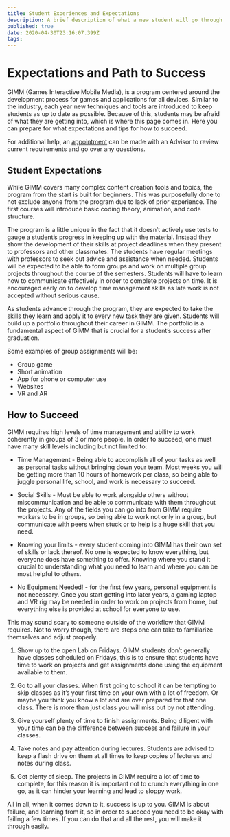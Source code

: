 ```yaml
---
title: Student Experiences and Expectations
description: A brief description of what a new student will go through when first taking GIMM classes.
published: true
date: 2020-04-30T23:16:07.399Z
tags: 
---
```


# Expectations and Path to Success
GIMM (Games Interactive Mobile Media), is a program centered around the development process for games and applications for all devices. Similar to the industry, each year new techniques and tools are introduced to keep students as up to date as possible. Because of this, students may be afraid of what they are getting into, which is where this page comes in. Here you can prepare for what expectations and tips for how to succeed.

For additional help, an [appointment](/https://square.site/book/G5BSV847WAG3G/ci-d-boise-id) can be made with an Advisor to review current requirements and go over any questions.

## Student Expectations
While GIMM covers many complex content creation tools and topics, the program from the start is built for beginners. This was purposefully done to not exclude anyone from the program due to lack of prior experience. The first courses will introduce basic coding theory, animation, and code structure.

The program is a little unique in the fact that it doesn’t actively use tests to gauge a student’s progress in keeping up with the material. Instead they show the development of their skills at project deadlines when they present to professors and other classmates. The students have regular meetings with professors to seek out advice and assistance when needed.
Students will be expected to be able to form groups and work on multiple group projects throughout the course of the semesters. Students will have to learn how to communicate effectively in order to complete projects on time. It is encouraged early on to develop time management skills as late work is not accepted without serious cause.

As students advance through the program, they are expected to take the skills they learn and apply it to every new task they are given. Students will build up a portfolio throughout their career in GIMM. The portfolio is a fundamental aspect of GIMM that is crucial for a student’s success after graduation.

Some examples of group assignments will be:
- Group game
- Short animation
- App for phone or computer use
- Websites
- VR and AR
 
## How to Succeed
GIMM requires high levels of time management and ability to work coherently in groups of 3 or more people. In order to succeed, one must have many skill levels including but not limited to:
- Time Management - Being able to accomplish all of your tasks as well as personal tasks without bringing down your team. Most weeks you will be getting more than 10 hours of homework per class, so being able to juggle personal life, school, and work is necessary to succeed.

- Social Skills - Must be able to work alongside others without miscommunication and be able to communicate with them throughout the projects. Any of the fields you can go into from GIMM require workers to be in groups, so being able to work not only in a group, but communicate with peers when stuck or to help is a huge skill that you need.
- Knowing your limits - every student coming into GIMM has their own set of skills or lack thereof. No one is expected to know everything, but everyone does have something to offer. Knowing where you stand it crucial to understanding what you need to learn and where you can be most helpful to others.

- No Equipment Needed! - for the first few years, personal equipment is not necessary. Once you start getting into later years, a gaming laptop and VR rig may be needed in order to work on projects from home, but everything else is provided at school for everyone to use.


This may sound scary to someone outside of the workflow that GIMM requires. Not to worry though, there are steps one can take to familiarize themselves and adjust properly.

1. Show up to the open Lab on Fridays. GIMM students don’t generally have classes scheduled on Fridays, this is to ensure that students have time to work on projects and get assignments done using the equipment available to them. 
 
2. Go to all your classes. When first going to school it can be tempting to skip classes as it’s your first time on your own with a lot of freedom. Or maybe you think you know a lot and are over prepared for that one class. There is more than just class you will miss out by not attending.
 
3. Give yourself plenty of time to finish assignments. Being diligent with your time can be the difference between success and failure in your classes.
 
4. Take notes and pay attention during lectures. Students are advised to keep a flash drive on them at all times to keep copies of lectures and notes during class.
 
5. Get plenty of sleep. The projects in GIMM require a lot of time to complete, for this reason it is important not to crunch everything in one go, as it can hinder your learning and lead to sloppy work.

All in all, when it comes down to it, success is up to you. GIMM is about failure, and learning from it, so in order to succeed you need to be okay with failing a few times. If you can do that and all the rest, you will make it through easily.
